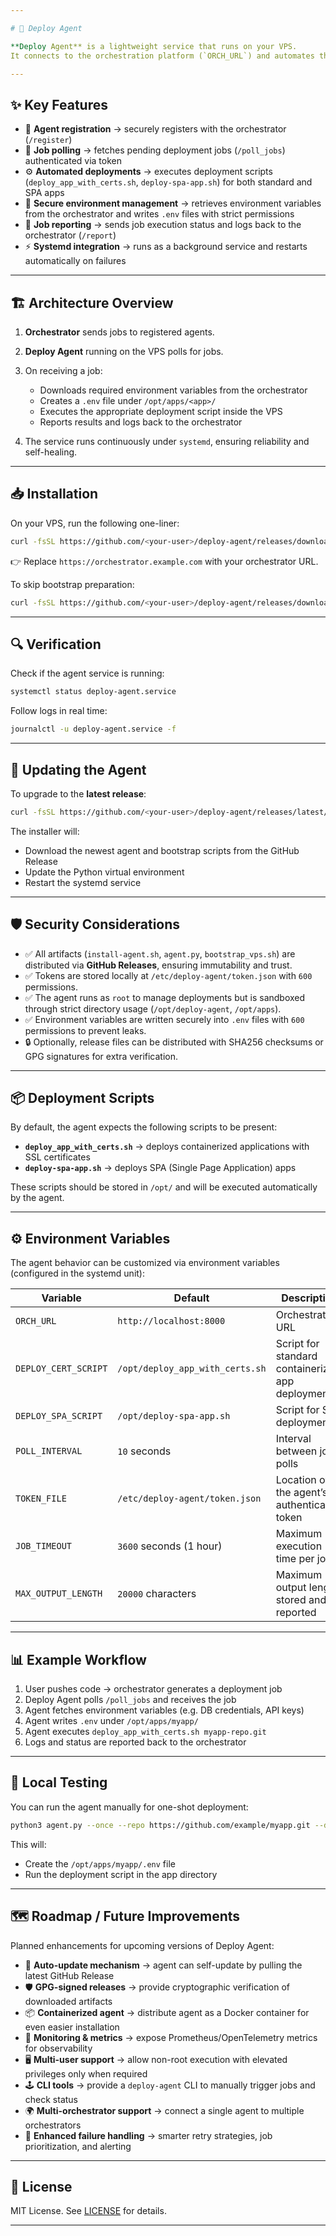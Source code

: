 ```yaml
---

# 🚀 Deploy Agent

**Deploy Agent** is a lightweight service that runs on your VPS.
It connects to the orchestration platform (`ORCH_URL`) and automates the deployment of containerized applications on your infrastructure.

---
```


## ✨ Key Features

* 🔑 **Agent registration** → securely registers with the orchestrator (`/register`)
* 📡 **Job polling** → fetches pending deployment jobs (`/poll_jobs`) authenticated via token
* ⚙️ **Automated deployments** → executes deployment scripts (`deploy_app_with_certs.sh`, `deploy-spa-app.sh`) for both standard and SPA apps
* 🔐 **Secure environment management** → retrieves environment variables from the orchestrator and writes `.env` files with strict permissions
* 📝 **Job reporting** → sends job execution status and logs back to the orchestrator (`/report`)
* ⚡ **Systemd integration** → runs as a background service and restarts automatically on failures

---

## 🏗️ Architecture Overview

1. **Orchestrator** sends jobs to registered agents.
2. **Deploy Agent** running on the VPS polls for jobs.
3. On receiving a job:

   * Downloads required environment variables from the orchestrator
   * Creates a `.env` file under `/opt/apps/<app>/`
   * Executes the appropriate deployment script inside the VPS
   * Reports results and logs back to the orchestrator
4. The service runs continuously under `systemd`, ensuring reliability and self-healing.

---

## 📥 Installation

On your VPS, run the following one-liner:

```bash
curl -fsSL https://github.com/<your-user>/deploy-agent/releases/download/v1.0.0/install-agent.sh | sudo bash -s -- https://orchestrator.example.com
```

👉 Replace `https://orchestrator.example.com` with your orchestrator URL.

To skip bootstrap preparation:

```bash
curl -fsSL https://github.com/<your-user>/deploy-agent/releases/download/v1.0.0/install-agent.sh | sudo bash -s -- https://orchestrator.example.com --no-bootstrap
```

---

## 🔍 Verification

Check if the agent service is running:

```bash
systemctl status deploy-agent.service
```

Follow logs in real time:

```bash
journalctl -u deploy-agent.service -f
```

---

## 🔄 Updating the Agent

To upgrade to the **latest release**:

```bash
curl -fsSL https://github.com/<your-user>/deploy-agent/releases/latest/download/install-agent.sh | sudo bash -s -- https://orchestrator.example.com
```

The installer will:

* Download the newest agent and bootstrap scripts from the GitHub Release
* Update the Python virtual environment
* Restart the systemd service

---

## 🛡️ Security Considerations

* ✅ All artifacts (`install-agent.sh`, `agent.py`, `bootstrap_vps.sh`) are distributed via **GitHub Releases**, ensuring immutability and trust.
* ✅ Tokens are stored locally at `/etc/deploy-agent/token.json` with `600` permissions.
* ✅ The agent runs as `root` to manage deployments but is sandboxed through strict directory usage (`/opt/deploy-agent`, `/opt/apps`).
* ✅ Environment variables are written securely into `.env` files with `600` permissions to prevent leaks.
* 🔒 Optionally, release files can be distributed with SHA256 checksums or GPG signatures for extra verification.

---

## 📦 Deployment Scripts

By default, the agent expects the following scripts to be present:

* **`deploy_app_with_certs.sh`** → deploys containerized applications with SSL certificates
* **`deploy-spa-app.sh`** → deploys SPA (Single Page Application) apps

These scripts should be stored in `/opt/` and will be executed automatically by the agent.

---

## ⚙️ Environment Variables

The agent behavior can be customized via environment variables (configured in the systemd unit):

| Variable             | Default                         | Description                                      |
| -------------------- | ------------------------------- | ------------------------------------------------ |
| `ORCH_URL`           | `http://localhost:8000`         | Orchestrator URL                                 |
| `DEPLOY_CERT_SCRIPT` | `/opt/deploy_app_with_certs.sh` | Script for standard containerized app deployment |
| `DEPLOY_SPA_SCRIPT`  | `/opt/deploy-spa-app.sh`        | Script for SPA deployments                       |
| `POLL_INTERVAL`      | `10` seconds                    | Interval between job polls                       |
| `TOKEN_FILE`         | `/etc/deploy-agent/token.json`  | Location of the agent’s authentication token     |
| `JOB_TIMEOUT`        | `3600` seconds (1 hour)         | Maximum execution time per job                   |
| `MAX_OUTPUT_LENGTH`  | `20000` characters              | Maximum output length stored and reported        |

---

## 📊 Example Workflow

1. User pushes code → orchestrator generates a deployment job
2. Deploy Agent polls `/poll_jobs` and receives the job
3. Agent fetches environment variables (e.g. DB credentials, API keys)
4. Agent writes `.env` under `/opt/apps/myapp/`
5. Agent executes `deploy_app_with_certs.sh myapp-repo.git`
6. Logs and status are reported back to the orchestrator

---

## 🧪 Local Testing

You can run the agent manually for one-shot deployment:

```bash
python3 agent.py --once --repo https://github.com/example/myapp.git --domain myapp.com
```

This will:

* Create the `/opt/apps/myapp/.env` file
* Run the deployment script in the app directory

---

## 🗺️ Roadmap / Future Improvements

Planned enhancements for upcoming versions of Deploy Agent:

* 🔄 **Auto-update mechanism** → agent can self-update by pulling the latest GitHub Release
* 🛡️ **GPG-signed releases** → provide cryptographic verification of downloaded artifacts
* 📦 **Containerized agent** → distribute agent as a Docker container for even easier installation
* 🔔 **Monitoring & metrics** → expose Prometheus/OpenTelemetry metrics for observability
* 🖥️ **Multi-user support** → allow non-root execution with elevated privileges only when required
* 🕹️ **CLI tools** → provide a `deploy-agent` CLI to manually trigger jobs and check status
* 🌍 **Multi-orchestrator support** → connect a single agent to multiple orchestrators
* 🚨 **Enhanced failure handling** → smarter retry strategies, job prioritization, and alerting

---

## 📄 License

MIT License. See [LICENSE](LICENSE) for details.

---
